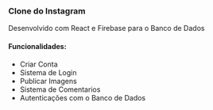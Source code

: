 ### Clone do Instagram

Desenvolvido com React e Firebase para o Banco de Dados

#### Funcionalidades:

- Criar Conta
- Sistema de Login
- Publicar Imagens
- Sistema de Comentarios
- Autenticações com o Banco de Dados
